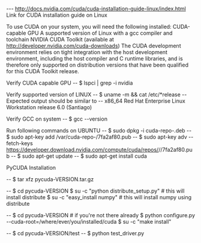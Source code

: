 --- http://docs.nvidia.com/cuda/cuda-installation-guide-linux/index.html
Link for CUDA installation guide on Linux

To use CUDA on your system, you will need the following installed:
    CUDA-capable GPU
    A supported version of Linux with a gcc compiler and toolchain
    NVIDIA CUDA Toolkit (available at http://developer.nvidia.com/cuda-downloads)
The CUDA development environment relies on tight integration with the host development environment, including the host compiler and C runtime libraries, and is therefore only supported on distribution versions that have been qualified for this CUDA Toolkit release.

Verify CUDA capable GPU
-- $ lspci | grep -i nvidia

Verify supported version of LINUX
-- $ uname -m && cat /etc/*release
-- Expected output should be similar to
    -- x86_64
       Red Hat Enterprise Linux Workstation release 6.0 (Santiago)

Verify GCC on system
-- $ gcc --version

Run following commands on UBUNTU
--  $ sudo dpkg -i cuda-repo-<distro>_<version>_<architecture>.deb
--  $ sudo apt-key add /var/cuda-repo-<version>/7fa2af80.pub
--  $ sudo apt-key adv --fetch-keys https://developer.download.nvidia.com/compute/cuda/repos/<distro>/<architecture>/7fa2af80.pub
--  $ sudo apt-get update
--  $ sudo apt-get install cuda

PyCUDA Installation

--  $ tar xfz pycuda-VERSION.tar.gz

--  $ cd pycuda-VERSION
    $ su -c "python distribute_setup.py" # this will install distribute
    $ su -c "easy_install numpy" # this will install numpy using distribute

--  $ cd pycuda-VERSION # if you're not there already
    $ python configure.py --cuda-root=/where/ever/you/installed/cuda
    $ su -c "make install"

--  $ cd pycuda-VERSION/test
--  $ python test_driver.py